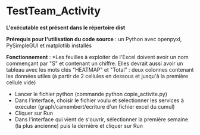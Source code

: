 # TestTeam_Activity
**L'exécutable est présent dans le répertoire dist**

**Prérequis pour l'utilisation du code source** : un Python avec openpyxl, PySimpleGUI  et matplotlib installés 

**Fonctionnement** : 
*Les feuilles à exploiter de l'Excel doivent avoir un nom commençant par "S" et contenant un chiffre. Elles devrait aussi avoir un tableau avec les mots clés "HEATMAP" et "Total" : deux colonnes contenant les données utiles (à partir de 2 cellules en dessous et jusqu'à la première cellule vide)
* Lancer le fichier python (commande python copie_activite.py)	
* Dans l'interface, choisir le fichier voulu et selectionner les services à executer (graph/camembert/ecriture d'un fichier excel du cumul)
* Cliquer sur Run
* Dans l'interface qui vient de s'ouvrir, sélectionner la première semaine (la plus ancienne) puis la dernière et cliquer sur Run
